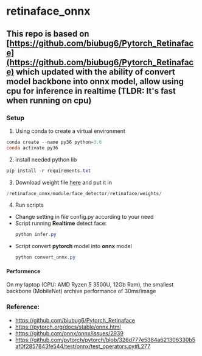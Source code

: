 # retinaface_onnx

## This repo is based on [https://github.com/biubug6/Pytorch_Retinaface](https://github.com/biubug6/Pytorch_Retinaface) which updated with the ability of convert model backbone into onnx model, allow using cpu for inference in realtime (TLDR: It's fast when running on cpu)<br />

### Setup
1. Using conda to create a virtual environment
```powershell
conda create --name py36 python=3.6
conda activate py36
```
2.  install needed python lib
```powershell
pip install -r requirements.txt
```
3.  Download weight file [here](https://drive.google.com/drive/folders/1_MCIVXaGfsC_ZacBtVyCIX9T21lai75H?usp=sharing) and put it in
```powershell
/retinaface_onnx/module/face_detector/retinaface/weights/
```
4. Run scripts

-   Change setting in file config.py according to your need
-   Script running **Realtime** detect face:
    ```powershell
    python infer.py
    ```
-   Script convert **pytorch** model into **onnx** model
    ```powershell
    python convert_onnx.py
    ```

#### Performence

On my laptop (CPU: AMD Ryzen 5 3500U, 12Gb Ram), the smallest backbone (MobileNet) archive performance of 30ms/image

### Reference:
- https://github.com/biubug6/Pytorch_Retinaface
- https://pytorch.org/docs/stable/onnx.html
- https://github.com/onnx/onnx/issues/2939
- https://github.com/pytorch/pytorch/blob/326d777e5384a621306330b5af0f2857843fe544/test/onnx/test_operators.py#L277